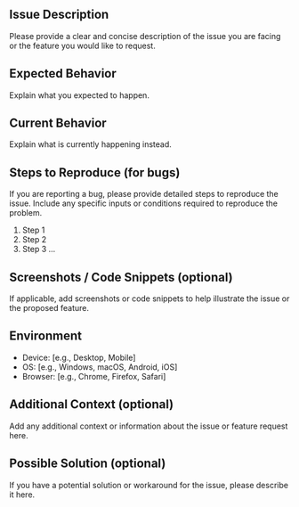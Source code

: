 ## Issue Description

Please provide a clear and concise description of the issue you are facing or the feature you would like to request.

## Expected Behavior

Explain what you expected to happen.

## Current Behavior

Explain what is currently happening instead.

## Steps to Reproduce (for bugs)

If you are reporting a bug, please provide detailed steps to reproduce the issue. Include any specific inputs or conditions required to reproduce the problem.

1. Step 1
2. Step 2
3. Step 3
   ...

## Screenshots / Code Snippets (optional)

If applicable, add screenshots or code snippets to help illustrate the issue or the proposed feature.

## Environment

- Device: [e.g., Desktop, Mobile]
- OS: [e.g., Windows, macOS, Android, iOS]
- Browser: [e.g., Chrome, Firefox, Safari]

## Additional Context (optional)

Add any additional context or information about the issue or feature request here.

## Possible Solution (optional)

If you have a potential solution or workaround for the issue, please describe it here.
